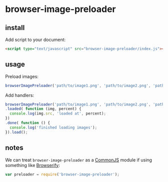 # browser-image-preloader

## install

Add script to your document:

```html
<script type="text/javascript" src="browser-image-preloader/index.js"></script>
```

## usage

Preload images:

```js
browserImagePreloader('path/to/image1.png', 'path/to/image2.png', 'path/to/image3.png').load();
```

Add handlers:

```js
browserImagePreloader('path/to/image1.png', 'path/to/image2.png', 'path/to/image3.png')
.loaded( function (img, percent) {
  console.log(img.src, 'loaded at', percent);
})
.done( function () {
  console.log('finished loading images');
}).load();
```

## notes

We can treat `browser-image-preloader` as a [CommonJS](https://webpack.github.io/docs/commonjs.html) module if using something like [Browserify](http://browserify.org/):

```js
var preloader = require('browser-image-preloader');
```
